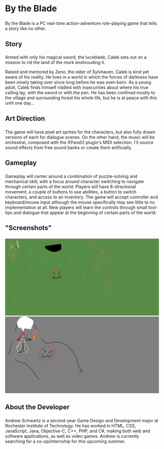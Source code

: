 # By the Blade
###
By the Blade is a PC real-time action-adventure role-playing game that tells a story like no other.

## Story
###
Armed with only his magical sword, the luceblade, Caleb sets out on a mission to rid the land of the murk enshrouding it.

Raised and mentored by Zeno, the elder of Sylvhaven, Caleb is kind yet aware of his reality. He lives in a world in which the forces of darkness have been slowly taking over since long before he was even born. As a young adult, Caleb finds himself riddled with insecurities about where his true calling lay, with the sword or with the pen. He has been confined mostly to the village and surrounding forest his whole life, but he is at peace with this until one day...

## Art Direction
###
The game will have pixel art sprites for the characters, but also fully drawn versions of each for dialogue scenes. On the other hand, the music will be orchestral, composed with the XPand!2 plugin's MIDI selection. I'll source sound effects from free sound banks or create them artificially.

## Gameplay
###
Gameplay will center around a combination of puzzle-solving and mechanical skill, with a focus around character switching to navigate through certain parts of the world. Players will have 8-directional movement, a couple of buttons to use abilities, a button to switch characters, and access to an inventory. The game will accept controller and keyboard/mouse input although the mouse specifically may see little to no implementation at all. New players will learn the controls through small tool-tips and dialogue that appear at the beginning of certain parts of the world.

## "Screenshots"
###
![screenshot of gameplay 1](https://raw.githubusercontent.com/aeschwartz/IGME-230/master/capture.png)
![screenshot of gameplay 2](https://raw.githubusercontent.com/aeschwartz/IGME-230/master/capture2.png)

## About the Developer
###
Andrew Schwartz is a second-year Game Design and Development major at Rochester Institute of Technology. He has worked in HTML, CSS, JavaScript, Java, Objective-C, C++, PHP, and C#, making both web and software applications, as well as video games. Andrew is currently searching for a co-op/internship for this upcoming summer.
